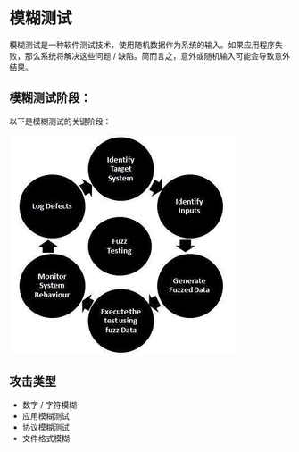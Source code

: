 # 模糊测试

模糊测试是一种软件测试技术，使用随机数据作为系统的输入。如果应用程序失败，那么系统将解决这些问题 / 缺陷。简而言之，意外或随机输入可能会导致意外结果。

## 模糊测试阶段：

以下是模糊测试的关键阶段：

![](../screenshot/2019-05-29-11-35-04.png)

## 攻击类型

* 数字 / 字符模糊
* 应用模糊测试
* 协议模糊测试
* 文件格式模糊
